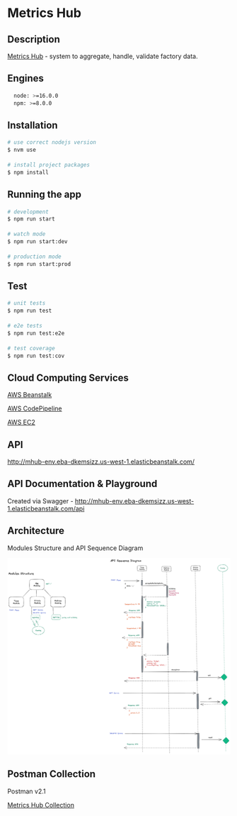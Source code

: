 # Metrics Hub

## Description

[Metrics Hub](https://github.com/biosis21/metrics-hub) - system to aggregate, handle, validate factory data.

## Engines
```bash
  node: >=16.0.0
  npm: >=8.0.0
```

## Installation

```bash
# use correct nodejs version
$ nvm use

# install project packages
$ npm install
```

## Running the app

```bash
# development
$ npm run start

# watch mode
$ npm run start:dev

# production mode
$ npm run start:prod
```

## Test

```bash
# unit tests
$ npm run test

# e2e tests
$ npm run test:e2e

# test coverage
$ npm run test:cov
```
## Cloud Computing Services

[AWS Beanstalk](https://aws.amazon.com/elasticbeanstalk/)

[AWS CodePipeline](https://aws.amazon.com/codepipeline/)

[AWS EC2](https://aws.amazon.com/ec2/)

## API

http://mhub-env.eba-dkemsizz.us-west-1.elasticbeanstalk.com/

## API Documentation & Playground

Created via Swagger - http://mhub-env.eba-dkemsizz.us-west-1.elasticbeanstalk.com/api

## Architecture

Modules Structure and API Sequence Diagram

![alt Modules Structure and API Sequence Diagram](./architecture.png)

## Postman Collection

Postman v2.1

[Metrics Hub Collection](./metrics-hub.postman_collection.json)